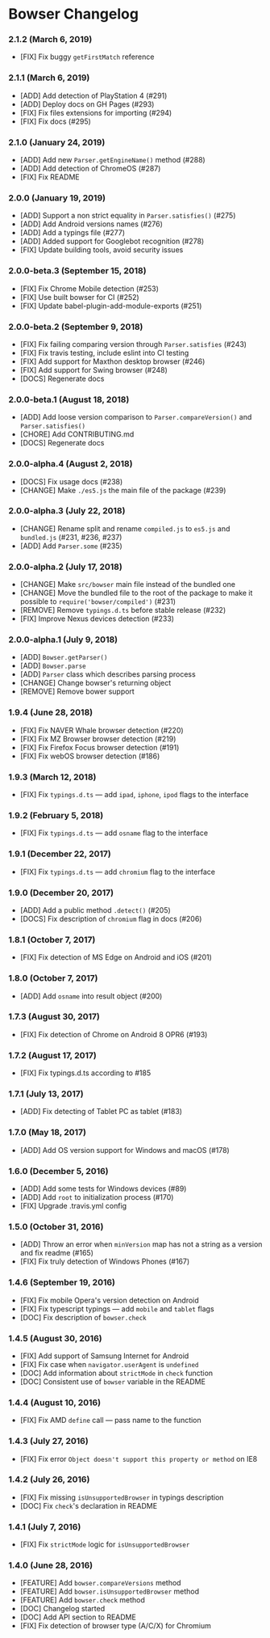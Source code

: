 # Bowser Changelog

### 2.1.2 (March 6, 2019)
- [FIX] Fix buggy `getFirstMatch` reference

### 2.1.1 (March 6, 2019)
- [ADD] Add detection of PlayStation 4 (#291)
- [ADD] Deploy docs on GH Pages (#293)
- [FIX] Fix files extensions for importing (#294)
- [FIX] Fix docs (#295)

### 2.1.0 (January 24, 2019)
- [ADD] Add new `Parser.getEngineName()` method (#288)
- [ADD] Add detection of ChromeOS (#287)
- [FIX] Fix README

### 2.0.0 (January 19, 2019)
- [ADD] Support a non strict equality in `Parser.satisfies()` (#275)
- [ADD] Add Android versions names (#276)
- [ADD] Add a typings file (#277)
- [ADD] Added support for Googlebot recognition (#278)
- [FIX] Update building tools, avoid security issues

### 2.0.0-beta.3 (September 15, 2018)
- [FIX] Fix Chrome Mobile detection (#253)
- [FIX] Use built bowser for CI (#252)
- [FIX] Update babel-plugin-add-module-exports (#251)

### 2.0.0-beta.2 (September 9, 2018)
- [FIX] Fix failing comparing version through `Parser.satisfies` (#243)
- [FIX] Fix travis testing, include eslint into CI testing
- [FIX] Add support for Maxthon desktop browser (#246)
- [FIX] Add support for Swing browser (#248)
- [DOCS] Regenerate docs

### 2.0.0-beta.1 (August 18, 2018)
- [ADD] Add loose version comparison to `Parser.compareVersion()` and `Parser.satisfies()`
- [CHORE] Add CONTRIBUTING.md
- [DOCS] Regenerate docs

### 2.0.0-alpha.4 (August 2, 2018)
- [DOCS] Fix usage docs (#238)
- [CHANGE] Make `./es5.js` the main file of the package (#239)

### 2.0.0-alpha.3 (July 22, 2018)
- [CHANGE] Rename split and rename `compiled.js` to `es5.js` and `bundled.js` (#231, #236, #237)
- [ADD] Add `Parser.some` (#235)

### 2.0.0-alpha.2 (July 17, 2018)
- [CHANGE] Make `src/bowser` main file instead of the bundled one
- [CHANGE] Move the bundled file to the root of the package to make it possible to `require('bowser/compiled')` (#231)
- [REMOVE] Remove `typings.d.ts` before stable release (#232)
- [FIX] Improve Nexus devices detection (#233)

### 2.0.0-alpha.1 (July 9, 2018)
- [ADD] `Bowser.getParser()`
- [ADD] `Bowser.parse`
- [ADD] `Parser` class which describes parsing process
- [CHANGE] Change bowser's returning object
- [REMOVE] Remove bower support

### 1.9.4 (June 28, 2018)
- [FIX] Fix NAVER Whale browser detection (#220)
- [FIX] Fix MZ Browser browser detection (#219)
- [FIX] Fix Firefox Focus browser detection (#191)
- [FIX] Fix webOS browser detection (#186)

### 1.9.3 (March 12, 2018)
- [FIX] Fix `typings.d.ts` — add `ipad`, `iphone`, `ipod` flags to the interface

### 1.9.2 (February 5, 2018)
- [FIX] Fix `typings.d.ts` — add `osname` flag to the interface

### 1.9.1 (December 22, 2017)
- [FIX] Fix `typings.d.ts` — add `chromium` flag to the interface

### 1.9.0 (December 20, 2017)
- [ADD] Add a public method `.detect()` (#205)
- [DOCS] Fix description of `chromium` flag in docs (#206)

### 1.8.1 (October 7, 2017)
- [FIX] Fix detection of MS Edge on Android and iOS (#201)

### 1.8.0 (October 7, 2017)
- [ADD] Add `osname` into result object (#200)

### 1.7.3 (August 30, 2017)
- [FIX] Fix detection of Chrome on Android 8 OPR6 (#193)

### 1.7.2 (August 17, 2017)
- [FIX] Fix typings.d.ts according to #185

### 1.7.1 (July 13, 2017)
- [ADD] Fix detecting of Tablet PC as tablet (#183)

### 1.7.0 (May 18, 2017)
- [ADD] Add OS version support for Windows and macOS (#178)

### 1.6.0 (December 5, 2016)
- [ADD] Add some tests for Windows devices (#89)
- [ADD] Add `root` to initialization process (#170)
- [FIX] Upgrade .travis.yml config

### 1.5.0 (October 31, 2016)
- [ADD] Throw an error when `minVersion` map has not a string as a version and fix readme (#165)
- [FIX] Fix truly detection of Windows Phones (#167)

### 1.4.6 (September 19, 2016)
- [FIX] Fix mobile Opera's version detection on Android
- [FIX] Fix typescript typings — add `mobile` and `tablet` flags
- [DOC] Fix description of `bowser.check`

### 1.4.5 (August 30, 2016)

- [FIX] Add support of Samsung Internet for Android
- [FIX] Fix case when `navigator.userAgent` is `undefined`
- [DOC] Add information about `strictMode` in `check` function
- [DOC] Consistent use of `bowser` variable in the README

### 1.4.4 (August 10, 2016)

- [FIX] Fix AMD `define` call — pass name to the function

### 1.4.3 (July 27, 2016)

- [FIX] Fix error `Object doesn't support this property or method` on IE8

### 1.4.2 (July 26, 2016)

- [FIX] Fix missing `isUnsupportedBrowser` in typings description
- [DOC] Fix `check`'s declaration in README

### 1.4.1 (July 7, 2016)

- [FIX] Fix `strictMode` logic for `isUnsupportedBrowser`

### 1.4.0 (June 28, 2016)

- [FEATURE] Add `bowser.compareVersions` method
- [FEATURE] Add `bowser.isUnsupportedBrowser` method
- [FEATURE] Add `bowser.check` method
- [DOC] Changelog started
- [DOC] Add API section to README
- [FIX] Fix detection of browser type (A/C/X) for Chromium
